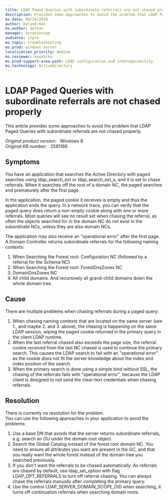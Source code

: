 ```yaml
---
title: LDAP Paged Queries with subordinate referrals are not chased properly
description: Provides some approaches to avoid the problem that LDAP Paged Queries with subordinate referrals are not chased properly
ms.date: 09/14/2020
author: Deland-Han
ms.author: delhan 
manager: dscontentpm
audience: itpro
ms.topic: troubleshooting
ms.prod: windows-server
localization_priority: medium
ms.reviewer: kaushika
ms.prod-support-area-path: LDAP configuration and interoperability
ms.technology: ActiveDirectory
---
```

# LDAP Paged Queries with subordinate referrals are not chased properly

This article provides some approaches to avoid the problem that LDAP Paged Queries with subordinate referrals are not chased properly.

_Original product version:_ &nbsp; Windows 8  
_Original KB number:_ &nbsp; 2561166

## Symptoms

You have an application that searches the Active Directory with paged searches using ldap_search_ext or ldap_search_ext_s, and it is set to chase referrals. When it searches off the root of a domain NC, the paged searches end prematurely after the first page.  

In the application, the paged cookie it receives is empty and thus the application ends the query. In a network trace, you can verify that the paged query does return a non-empty cookie along with one or more referrals. Most queries will see no result set when chasing the referral, as often the objects searched for in the domain NC do not exist in the subordinate NCs, unless they are also domain NCs.  

The application may also receive an "operational error" after the first page.  
A Domain Controller returns subordinate referrals for the following naming contexts:  

1. When Searching the Forest root: Configuration NC (followed by a referral for the Schema NC)
2. When Searching the Forest root: ForestDnsZones NC
3. DomainDnsZones NC
4. All child domains. And recursively all grand-child domains down the whole domain tree.

## Cause

There are multiple problems when chasing referrals during a paged query:
1. When chasing naming contexts that are located on the same server (see 1., and maybe 2. and 3. above), the chasing is happening on the same LDAP session, wiping the paged cookie returned in the primary query in the client LDAP runtime.
2. When the last referral chased also exceeds the page size, the referral cookie received from the last NC chased is used to continue the primary search. This causes the LDAP search to fail with an "operational error" as the cookie does not fit the server knowledge about the index and index position of the search.
3. When the primary search is done using a simple bind without SSL, the chasing of the referrals fails with "operational error", because the LDAP client is designed to not send the clear-text credentials when chasing referrals.

## Resolution

There is currently no resolution for the problem.  
You can use the following approaches in your application to avoid the problems:
1. Use a base DN that avoids that the server returns subordinate referrals, e.g. search an OU under the domain root object.
2. Search the Global Catalog instead of the forest root domain NC. You need to ensure all attributes you want are present in the GC, and that you really want the whole forest instead of the domain tree you searched previously.
3. If you don't want the referrals to be chased automatically: As referrals are chased by default, use ldap_set_option with flag LDAP_OPT_REFERRALS to turn off referral chasing. You can always chase the referrals manually after completing the primary query.  
4. Use the control LDAP_SERVER_DOMAIN_SCOPE_OID when searching, it turns off continuation referrals when searching domain roots. 